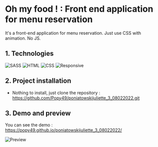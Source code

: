 # Oh my food ! : Front end application for menu reservation
It's a front-end application for menu reservation. Just use CSS with animation. No JS.

## 1. Technologies
![SASS](https://img.shields.io/badge/Style-SASS-ff69b4)
![HTML](https://img.shields.io/badge/Uses-HTML5-blue?raw=true "HTML")
![CSS](https://img.shields.io/badge/Uses-CSS3-purple?raw=true "CSS")
![Responsive](https://img.shields.io/badge/Uses-Responsive-blue?raw=true "Responsive")

## 2. Project installation
- Nothing to install, just clone the repository : https://github.com/Popy49/poniatowskijuliette_3_08022022.git

## 3. Demo and preview
You can see the demo : https://popy49.github.io/poniatowskijuliette_3_08022022/

![Preview](./p7.png?raw=true "preview")

